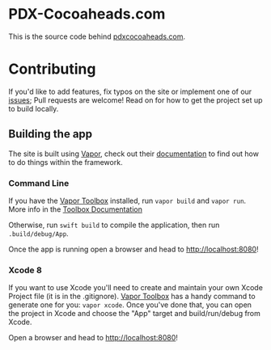 # PDX-Cocoaheads.com

This is the source code behind [pdxcocoaheads.com](http://pdxcocoaheads.com).

# Contributing

If you'd like to add features, fix typos on the site or implement one of our [issues](https://github.com/pdx-cocoaheads/pdxcocoaheads.com/issues); Pull requests are welcome! Read on for how to get the project set up to build locally.

## Building the app

The site is built using [Vapor](https://vapor.codes), check out their [documentation](http://docs.vapor.codes) to find out how to do things within the framework.

### Command Line

If you have the [Vapor Toolbox](https://github.com/vapor/toolbox) installed, run `vapor build` and `vapor run`. More info in the [Toolbox Documentation](https://vapor.github.io/documentation/getting-started/install-toolbox.html)

Otherwise, run `swift build` to compile the application, then run `.build/debug/App`.

Once the app is running open a browser and head to [http://localhost:8080](http://localhost:8080)!

### Xcode 8

If you want to use Xcode you'll need to create and maintain your own Xcode Project file (it is in the .gitignore). [Vapor Toolbox](https://github.com/vapor/toolbox) has a handy command to generate one for you: `vapor xcode`. Once you've done that, you can open the project in Xcode and choose the "App" target and build/run/debug from Xcode.

Open a browser and head to [http://localhost:8080](http://localhost:8080)!
